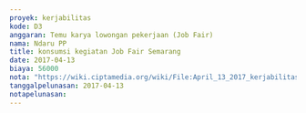 ```yaml
---
proyek: kerjabilitas
kode: D3
anggaran: Temu karya lowongan pekerjaan (Job Fair)
nama: Ndaru PP
title: konsumsi kegiatan Job Fair Semarang
date: 2017-04-13
biaya: 56000
nota: "https://wiki.ciptamedia.org/wiki/File:April_13_2017_kerjabilitas_D3_makan%26minum_tim_ndaru.JPG"
tanggalpelunasan: 2017-04-13
notapelunasan:
---
```

